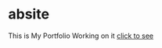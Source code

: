 # absite
This is My Portfolio 
Working on it
<a href="https://anshumanbharatiyaa.tk/">click to see</a>

